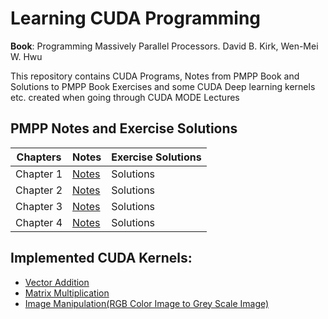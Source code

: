 # Learning CUDA Programming

**Book**: Programming Massively Parallel Processors. David B. Kirk, Wen-Mei W. Hwu


This repository contains CUDA Programs, Notes from PMPP Book and Solutions to PMPP Book Exercises and some CUDA Deep learning kernels etc. created when going through CUDA MODE Lectures

## PMPP Notes and Exercise Solutions

| Chapters | Notes | Exercise Solutions |  
| --- | --- | --- |  
| Chapter 1 | [Notes](/workspaces/CUDA_Kernels/PMPP_Notes_Exercises/chapter_1/notes.md) | Solutions |
| Chapter 2 | [Notes](/workspaces/CUDA_Kernels/PMPP_Notes_Exercises/chapter_2/notes.md) | Solutions |  
| Chapter 3 | [Notes](/workspaces/CUDA_Kernels/PMPP_Notes_Exercises/chapter_3/notes.md) | Solutions |  
| Chapter 4 | [Notes](/workspaces/CUDA_Kernels/PMPP_Notes_Exercises/chapter_4/notes.md) | Solutions |


## **Implemented CUDA Kernels:**
* [Vector Addition](/workspaces/CUDA_Kernels/CUDA_Programs/Vector_Addition.cu)
* [Matrix Multiplication](/workspaces/CUDA_Kernels/CUDA_Programs/Matrix_Multiplication.cu)
* [Image Manipulation(RGB Color Image to Grey Scale Image)](/workspaces/CUDA_Kernels/CUDA_Programs/RGB_to_GrayScale.cu)

